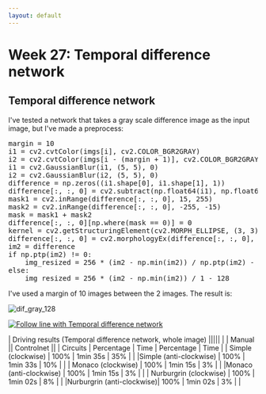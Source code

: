 ```yaml
---
layout: default
---
```

# Week 27: Temporal difference network

## Temporal difference network

I've tested a network that takes a gray scale difference image as the input image, but I've made a preprocess: 

<pre>
margin = 10
i1 = cv2.cvtColor(imgs[i], cv2.COLOR_BGR2GRAY)
i2 = cv2.cvtColor(imgs[i - (margin + 1)], cv2.COLOR_BGR2GRAY)
i1 = cv2.GaussianBlur(i1, (5, 5), 0)
i2 = cv2.GaussianBlur(i2, (5, 5), 0)
difference = np.zeros((i1.shape[0], i1.shape[1], 1))
difference[:, :, 0] = cv2.subtract(np.float64(i1), np.float64(i2))
mask1 = cv2.inRange(difference[:, :, 0], 15, 255)
mask2 = cv2.inRange(difference[:, :, 0], -255, -15)
mask = mask1 + mask2
difference[:, :, 0][np.where(mask == 0)] = 0
kernel = cv2.getStructuringElement(cv2.MORPH_ELLIPSE, (3, 3))
difference[:, :, 0] = cv2.morphologyEx(difference[:, :, 0], cv2.MORPH_CLOSE, kernel)
im2 = difference
if np.ptp(im2) != 0:
    img_resized = 256 * (im2 - np.min(im2)) / np.ptp(im2) - 128
else:
    img_resized = 256 * (im2 - np.min(im2)) / 1 - 128
</pre>


I've used a margin of 10 images between the 2 images. The result is: 

![dif_gray_128](https://roboticslaburjc.github.io/2017-tfm-vanessa-fernandez/images/dif_gray_128.png)

[![Follow line with Temporal difference network](https://roboticslaburjc.github.io/2017-tfm-vanessa-fernandez/images/image_simple_circuit.png)](https://www.youtube.com/watch?v=XkQwENb-K-Q)



|        Driving results (Temporal difference network, whole image)        |||||
|                           |          Manual         ||      Controlnet      || 
|      Circuits             |  Percentage   |   Time   | Percentage |   Time   |
|  Simple (clockwise)       |      100%     | 1min 35s |     35%    |          |
|Simple (anti-clockwise)    |      100%     | 1min 33s |     10%    |          |
|  Monaco (clockwise)       |      100%     | 1min 15s |      3%    |          | 
|Monaco (anti-clockwise)    |      100%     | 1min 15s |      3%    |          |
| Nurburgrin (clockwise)    |      100%     | 1min 02s |      8%    |          |
|Nurburgrin (anti-clockwise)|      100%     | 1min 02s |      3%    |          |


